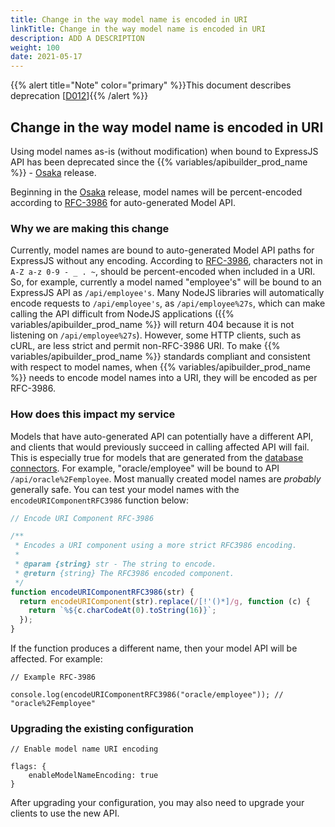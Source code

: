 ```yaml
---
title: Change in the way model name is encoded in URI
linkTitle: Change in the way model name is encoded in URI
description: ADD A DESCRIPTION
weight: 100
date: 2021-05-17
---
```


{{% alert title="Note" color="primary" %}}This document describes deprecation \[[D012](/docs/deprecations/#D012)\]{{% /alert %}}

## Change in the way model name is encoded in URI

Using model names as-is (without modification) when bound to ExpressJS API has been deprecated since the {{% variables/apibuilder_prod_name %}} - [Osaka](/docs/release_notes/standalone_-_1_march_2019/) release.

Beginning in the [Osaka](/docs/release_notes/standalone_-_1_march_2019/) release, model names will be percent-encoded according to [RFC-3986](https://tools.ietf.org/html/rfc3986) for auto-generated Model API.

### Why we are making this change

Currently, model names are bound to auto-generated Model API paths for ExpressJS without any encoding. According to [RFC-3986](https://tools.ietf.org/html/rfc3986), characters not in `A-Z a-z 0-9 - _ . ~`, should be percent-encoded when included in a URI. So, for example, currently a model named "employee's" will be bound to an ExpressJS API as `/api/employee's`. Many NodeJS libraries will automatically encode requests to `/api/employee's`, as `/api/employee%27s`, which can make calling the API difficult from NodeJS applications ({{% variables/apibuilder_prod_name %}} will return 404 because it is not listening on `/api/employee%27s`). However, some HTTP clients, such as cURL, are less strict and permit non-RFC-3986 URI. To make {{% variables/apibuilder_prod_name %}} standards compliant and consistent with respect to model names, when {{% variables/apibuilder_prod_name %}} needs to encode model names into a URI, they will be encoded as per RFC-3986.

### How does this impact my service

Models that have auto-generated API can potentially have a different API, and clients that would previously succeed in calling affected API will fail. This is especially true for models that are generated from the [database connectors](/docs/developer_guide/connectors/). For example, "oracle/employee" will be bound to API `/api/oracle%2Femployee`. Most manually created model names are _probably_ generally safe. You can test your model names with the `encodeURIComponentRFC3986` function below:

```javascript
// Encode URI Component RFC-3986

/**
 * Encodes a URI component using a more strict RFC3986 encoding.
 *
 * @param {string} str - The string to encode.
 * @return {string} The RFC3986 encoded component.
 */
function encodeURIComponentRFC3986(str) {
  return encodeURIComponent(str).replace(/[!'()*]/g, function (c) {
    return `%${c.charCodeAt(0).toString(16)}`;
  });
}
```

If the function produces a different name, then your model API will be affected. For example:

```
// Example RFC-3986

console.log(encodeURIComponentRFC3986("oracle/employee")); // "oracle%2Femployee"
```

### Upgrading the existing configuration

```
// Enable model name URI encoding

flags: {
    enableModelNameEncoding: true
}
```

After upgrading your configuration, you may also need to upgrade your clients to use the new API.
